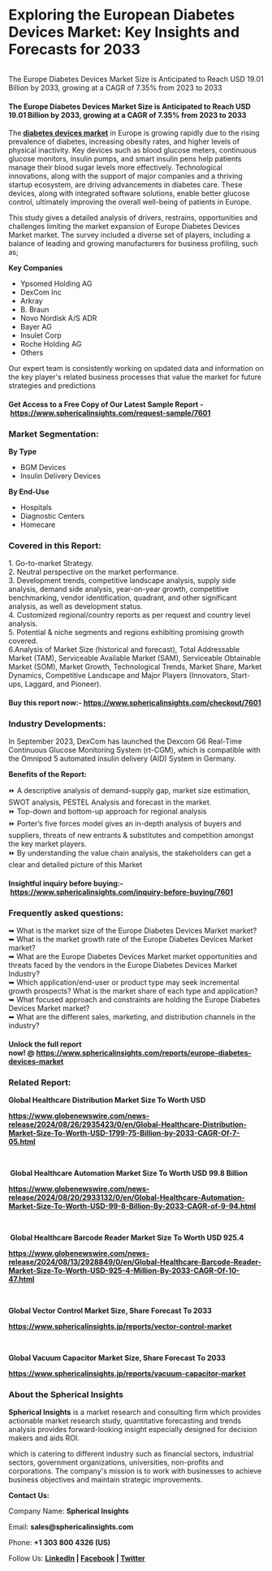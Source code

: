 <div class="wow_read_blog_hdr_img">
<div class="wow_read_blog_hdr_img_innr">
<h1>Exploring the European Diabetes Devices Market: Key Insights and Forecasts for 2033</h1>
</div>
<div class="wow_main_float_head_img"><img src="https://www.wowonder.xyz/upload/photos/2024/12/w5UqFFumOhlP8kp1bZCQ_31_a65ceeda68c6728a589467ed6c3caa75_image.jpg" alt="" /></div>
</div>
<div class="read-blog-container">
<div class="read-blog-desc">
<p class="mb-0">The Europe Diabetes Devices Market Size is Anticipated to Reach USD 19.01 Billion by 2033, growing at a CAGR of 7.35% from 2023 to 2033</p>
</div>
<div class="read-content">
<h4><strong>The Europe Diabetes Devices Market Size is Anticipated to Reach USD 19.01 Billion by 2033, growing at a CAGR of 7.35% from 2023 to 2033</strong></h4>
<p>The<strong>&nbsp;<a href="https://www.sphericalinsights.com/reports/europe-diabetes-devices-market" target="_blank" rel="noopener">diabetes devices market</a></strong>&nbsp;in Europe is growing rapidly due to the rising prevalence of diabetes, increasing obesity rates, and higher levels of physical inactivity. Key devices such as blood glucose meters, continuous glucose monitors, insulin pumps, and smart insulin pens help patients manage their blood sugar levels more effectively. Technological innovations, along with the support of major companies and a thriving startup ecosystem, are driving advancements in diabetes care. These devices, along with integrated software solutions, enable better glucose control, ultimately improving the overall well-being of patients in Europe.</p>
<p>This study gives a detailed analysis of drivers, restrains, opportunities and challenges limiting the market expansion of Europe Diabetes Devices Market market. The survey included a diverse set of players, including a balance of leading and growing manufacturers for business profiling, such as;</p>
<p><strong>Key Companies</strong></p>
<ul>
<li>Ypsomed Holding AG</li>
<li>DexCom Inc</li>
<li>Arkray</li>
<li>B. Braun</li>
<li>Novo Nordisk A/S ADR</li>
<li>Bayer AG</li>
<li>Insulet Corp</li>
<li>Roche Holding AG</li>
<li>Others</li>
</ul>
<p>Our expert team is consistently working on updated data and information on the key player's related business processes that value the market for future strategies and predictions</p>
<h4><strong>Get Access to a Free Copy of Our Latest Sample Report -&nbsp;<a href="https://www.sphericalinsights.com/request-sample/7601" rel="nofollow">https://www.sphericalinsights.com/request-sample/7601</a></strong></h4>
<h3><strong>Market Segmentation:</strong></h3>
<p><strong>By Type</strong></p>
<ul>
<li>BGM Devices</li>
<li>Insulin Delivery Devices</li>
</ul>
<p><strong>By End-Use</strong></p>
<ul>
<li>Hospitals</li>
<li>Diagnostic Centers</li>
<li>Homecare</li>
</ul>
<h3>Covered in this Report:</h3>
<p>1. Go-to-market Strategy.<br />2. Neutral perspective on the market performance.<br />3. Development trends, competitive landscape analysis, supply side analysis, demand side analysis, year-on-year growth, competitive benchmarking, vendor identification, quadrant, and other significant analysis, as well as development status.<br />4. Customized regional/country reports as per request and country level analysis.<br />5. Potential &amp; niche segments and regions exhibiting promising growth covered.<br />6.Analysis of Market Size (historical and forecast), Total Addressable Market (TAM), Serviceable Available Market (SAM), Serviceable Obtainable Market (SOM), Market Growth, Technological Trends, Market Share, Market Dynamics, Competitive Landscape and Major Players (Innovators, Start-ups, Laggard, and Pioneer).</p>
<h4>Buy this report now:-&nbsp;<a href="https://www.sphericalinsights.com/checkout/7601" rel="nofollow">https://www.sphericalinsights.com/checkout/7601</a></h4>
<h3>Industry Developments:</h3>
<p>In September 2023, DexCom has launched the Dexcom G6 Real-Time Continuous Glucose Monitoring System (rt-CGM), which is compatible with the Omnipod 5 automated insulin delivery (AID) System in Germany.</p>
<p><strong>Benefits of the Report:</strong></p>
<p>⏩ A descriptive analysis of demand-supply gap, market size estimation, SWOT analysis, PESTEL Analysis and forecast in the market.<br />⏩ Top-down and bottom-up approach for regional analysis<br />⏩ Porter&rsquo;s five forces model gives an in-depth analysis of buyers and suppliers, threats of new entrants &amp; substitutes and competition amongst the key market players.<br />⏩ By understanding the value chain analysis, the stakeholders can get a clear and detailed picture of this Market</p>
<h4>Insightful inquiry before buying:-&nbsp;<a href="https://www.sphericalinsights.com/inquiry-before-buying/7601" rel="nofollow">https://www.sphericalinsights.com/inquiry-before-buying/7601</a></h4>
<h3>Frequently asked questions:</h3>
<p>➥ What is the market size of the Europe Diabetes Devices Market market?<br />➥ What is the market growth rate of the Europe Diabetes Devices Market market?<br />➥ What are the Europe Diabetes Devices Market market opportunities and threats faced by the vendors in the Europe Diabetes Devices Market Industry?<br />➥ Which application/end-user or product type may seek incremental growth prospects? What is the market share of each type and application?<br />➥ What focused approach and constraints are holding the Europe Diabetes Devices Market market?<br />➥ What are the different sales, marketing, and distribution channels in the industry?</p>
<h4>Unlock the full report now!&nbsp;@&nbsp;<a href="https://www.sphericalinsights.com/reports/europe-diabetes-devices-market" rel="nofollow">https://www.sphericalinsights.com/reports/europe-diabetes-devices-market</a></h4>
<h3><strong>Related Report:</strong></h3>
<p><strong>Global Healthcare Distribution Market Size To Worth USD</strong></p>
<p><strong><a href="https://www.globenewswire.com/news-release/2024/08/26/2935423/0/en/Global-Healthcare-Distribution-Market-Size-To-Worth-USD-1799-75-Billion-by-2033-CAGR-Of-7-05.html" rel="nofollow">https://www.globenewswire.com/news-release/2024/08/26/2935423/0/en/Global-Healthcare-Distribution-Market-Size-To-Worth-USD-1799-75-Billion-by-2033-CAGR-Of-7-05.html</a></strong></p>
<p><strong>&nbsp;</strong></p>
<p><strong>&nbsp;Global Healthcare Automation Market Size To Worth USD 99.8 Billion</strong></p>
<p><strong><a href="https://www.globenewswire.com/news-release/2024/08/20/2933132/0/en/Global-Healthcare-Automation-Market-Size-To-Worth-USD-99-8-Billion-By-2033-CAGR-of-9-94.html" rel="nofollow">https://www.globenewswire.com/news-release/2024/08/20/2933132/0/en/Global-Healthcare-Automation-Market-Size-To-Worth-USD-99-8-Billion-By-2033-CAGR-of-9-94.html</a></strong></p>
<p><strong>&nbsp;</strong></p>
<p><strong>&nbsp;Global Healthcare Barcode Reader Market Size To Worth USD 925.4&nbsp;</strong></p>
<p><strong><a href="https://www.globenewswire.com/news-release/2024/08/13/2928849/0/en/Global-Healthcare-Barcode-Reader-Market-Size-To-Worth-USD-925-4-Million-By-2033-CAGR-Of-10-47.html" rel="nofollow">https://www.globenewswire.com/news-release/2024/08/13/2928849/0/en/Global-Healthcare-Barcode-Reader-Market-Size-To-Worth-USD-925-4-Million-By-2033-CAGR-Of-10-47.html</a></strong></p>
<p><strong>&nbsp;</strong></p>
<p><strong>Global Vector Control Market Size, Share Forecast To 2033</strong></p>
<p><strong><a href="https://www.sphericalinsights.jp/reports/vector-control-market" rel="nofollow">https://www.sphericalinsights.jp/reports/vector-control-market</a></strong></p>
<p><strong>&nbsp;</strong></p>
<p><strong>Global Vacuum Capacitor Market Size, Share Forecast To 2033</strong></p>
<p><strong><a href="https://www.sphericalinsights.jp/reports/vacuum-capacitor-market" rel="nofollow">https://www.sphericalinsights.jp/reports/vacuum-capacitor-market</a></strong></p>
<h3><strong>About the Spherical Insights</strong></h3>
<p><strong>Spherical Insights</strong>&nbsp;is a market research and consulting firm which provides actionable market research study, quantitative forecasting and trends analysis provides forward-looking insight especially designed for decision makers and aids ROI.</p>
<p>which is catering to different industry such as financial sectors, industrial sectors, government organizations, universities, non-profits and corporations. The company's mission is to work with businesses to achieve business objectives and maintain strategic improvements.</p>
<p><strong>Contact Us:</strong></p>
<p>Company Name:&nbsp;<strong>Spherical Insights</strong></p>
<p>Email:&nbsp;<strong>sales@sphericalinsights.com</strong></p>
<p>Phone:&nbsp;<strong>+1 303 800 4326 (US)</strong></p>
<p>Follow Us:&nbsp;<strong><a href="https://www.linkedin.com/company/spherical-insight/" rel="nofollow"><u>LinkedIn</u></a>&nbsp;|&nbsp;<a href="https://www.facebook.com/sphericalinsights22" rel="nofollow"><u>Facebook</u></a>&nbsp;|&nbsp;<a href="https://twitter.com/SInsights_US" rel="nofollow"><u>Twitter</u></a></strong></p>
</div>
</div>
